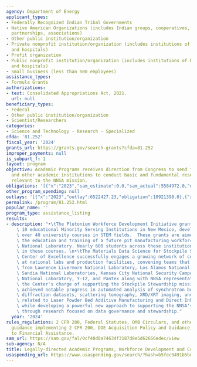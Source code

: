 ```yaml
---
agency: Department of Energy
applicant_types:
- Federally Recognized Indian Tribal Governments
- Native American Organizations (includes Indian groups, cooperatives, corporations,
  partnerships, associations)
- Other public institution/organization
- Private nonprofit institution/organization (includes institutions of higher education
  and hospitals)
- Profit organization
- Public nonprofit institution/organization (includes institutions of higher education
  and hospitals)
- Small business (less than 500 employees)
assistance_types:
- Formula Grants
authorizations:
- text: Consolidated Appropriations Act, 2021.
  url: null
beneficiary_types:
- Federal
- Other public institution/organization
- Scientist/Researchers
categories:
- Science and Technology - Research - Specialized
cfda: '81.252'
fiscal_year: '2024'
grants_url: https://grants.gov/search-grants?cfda=81.252
improper_payments: null
is_subpart_f: 1
layout: program
objective: Academic Programs receives direction from Congress to send funds to universities
  and other academic institutions to conduct basic and fundamental research in areas
  relevant to the NNSA mission.
obligations: '[{"x":"2023","sam_estimate":0.0,"sam_actual":5584972.0,"usa_spending_actual":13572881.0},{"x":"2024","sam_estimate":0.0,"sam_actual":4705267.0,"usa_spending_actual":2717359.0},{"x":"2025","sam_estimate":0.0,"sam_actual":2769594.0,"usa_spending_actual":0.0}]'
other_program_spending: null
outlays: '[{"x":"2023","outlay":6522427.23,"obligation":10921398.0},{"x":"2024","outlay":0.0,"obligation":0.0},{"x":"2025","outlay":0.0,"obligation":0.0}]'
permalink: /program/81.252.html
popular_name: ''
program_type: assistance_listing
results:
- description: "•\tThe Plutonium Workforce Development Initiative grant, which includes\
    \ 10 educational Minority Serving Institutions in New Mexico, developed or enhanced\
    \ over 40 university courses in STEM fields.  These grants are aimed at supporting\
    \ the education and training of a future pit manufacturing workforce for Los Alamos\
    \ National Laboratory. Nearly 600 students across these institutions enrolled\
    \ in these courses. \n•\tThe Materials Data Science for Stockpile Stewardship\
    \ Center of Excellence successfully engages a growing network of collaborators\
    \ at national labs and production facilities, convening teams that include representation\
    \ from Lawrence Livermore National Laboratory, Los Alamos National Laboratory,\
    \ Sandia National Laboratories, Kansas City National Security Campus, Argonne\
    \ National Laboratory, Y-12, and Pantex along with NNSA representatives. Through\
    \ the Center's charge of supporting the Stockpile Stewardship mission, MDS^3 has\
    \ achieved notable progress in automated analysis of synchrotron beamline X-ray\
    \ diffraction datasets, scattering tomography, XRD/XRT imaging, and data analysis\
    \ related to Laser Powder Bed Additive Manufacturing and Direct Ink Write Printing\
    \ while developing a powerful new approach to supporting the NNSA's digital transformation\
    \ through research focused on data governance and stewardship."
  year: '2024'
rules_regulations: 2 CFR 200, Federal Statutes, OMB Circulars, and other Government-wide
  guidance implementing 2 CFR 200, DOE Acquisition Policy and Guidance, DOE Guide
  to Financial Assistance.
sam_url: https://sam.gov/fal/0cf48d0a74634f3187d8e5d62666edec/view
sub-agency: N/A
title: Legally-directed Academic Programs, Workforce Development and Community Support
usaspending_url: https://www.usaspending.gov/search/?hash=b5fec9491b5bd689b85141764f95d309
---
```

